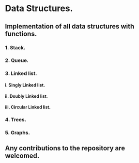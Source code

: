 # Data Structures.

## Implementation of all data structures with functions.

### 1. Stack.
### 2. Queue.
### 3. Linked list.
####    i.  Singly Linked list.
####    ii. Doubly Linked list.
####    iii. Circular Linked list.
### 4. Trees.
### 5. Graphs.

## Any contributions to the repository are welcomed. 
